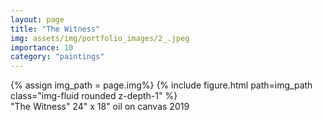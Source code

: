 ```yaml
---
layout: page
title: "The Witness"
img: assets/img/portfolio_images/2_.jpeg
importance: 10
category: "paintings"
---
```


<div class="row">
    <div class="col-sm mt-3 mt-md-0">
        {% assign img_path = page.img%}
        {% include figure.html path=img_path  class="img-fluid rounded z-depth-1" %}
    </div>
</div>
<div class="caption">
    "The Witness" 
    24" x 18"
    oil on canvas
    2019
</div>
